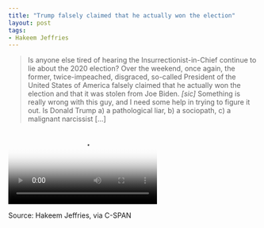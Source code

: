 ```yaml
---
title: "Trump falsely claimed that he actually won the election"
layout: post
tags:
- Hakeem Jeffries
---
```


> Is anyone else tired of hearing the Insurrectionist-in-Chief continue to lie about the 2020 election? Over the weekend, once again, the former, twice-impeached, disgraced, so-called President of the United States of America falsely claimed that he actually won the election and that it was stolen from Joe Biden. *\[*sic*\]* Something is really wrong with this guy, and I need some help in trying to figure it out. Is Donald Trump a) a pathological liar, b) a sociopath, c) a malignant narcissist \[...\]

<div class="embed-responsive embed-responsive-16by9" style="margin-bottom: 1em;"><video class="embed-responsive-item" controls src="https://www.glockspiel.com/impeach45/2021-07-26-Hakeem-Jeffries.mp4" poster="https://www.glockspiel.com/impeach45/2021-07-26-Hakeem-Jeffries.jpg"></video><br></div>

Source: Hakeem Jeffries, via C-SPAN
